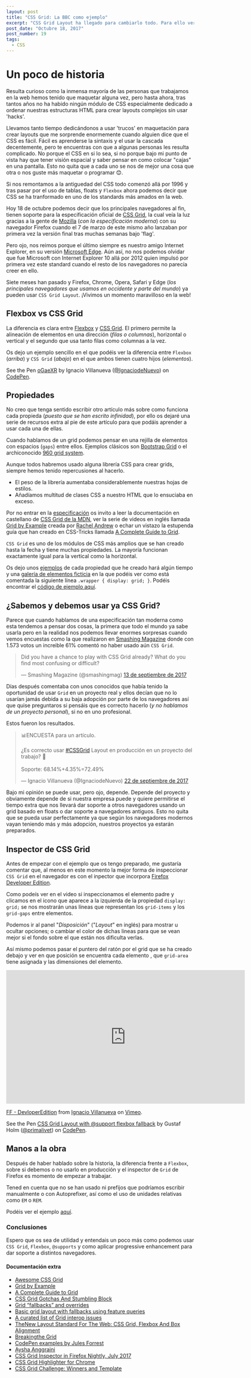 ```yaml
---
layout: post
title: "CSS Grid: La BBC como ejemplo"
excerpt: "CSS Grid Layout ha llegado para cambiarlo todo. Para ello veremos un ejemplo real con fallbacks para navegadores antiguos."
post_date: "Octubre 18, 2017"
post_number: 19
tags:
  - CSS
---
```


# Un poco de historia

Resulta curioso como la inmensa mayoría de las personas que trabajamos en la web hemos tenido que maquetar alguna vez, pero hasta ahora, tras tantos años no ha habido ningún módulo de CSS especialmente dedicado a ordenar nuestras estructuras HTML para crear layouts complejos sin usar 'hacks'.

Llevamos tanto tiempo dedicándonos a usar 'trucos' en maquetación para crear layouts que me sorprende enormemente cuando alguien dice que el CSS es fácil. Fácil es aprenderse la sintaxis y el usar la cascada decentemente, pero te encuentras con que a algunas personas les resulta complicado. No porque el CSS en si lo sea, si no porque bajo mi punto de vista hay que tener visión espacial y saber pensar en como colocar "cajas" en una pantalla. Esto no quita que a cada uno se nos de mejor una cosa que otra o nos guste más maquetar o programar 😊.

Si nos remontamos a la antiguedad del CSS todo comenzó allá por 1996 y tras pasar por el uso de tablas, floats y `Flexbox` ahora podemos decir que CSS se ha tranformado en uno de los standards más amados en la web.

Hoy 18 de octubre podemos decir que los principales navegadores al fin, tienen soporte para la especificación oficial de [CSS Grid](http://caniuse.com/#feat=css-grid), la cual veía la luz gracias a la gente de [Mozilla](https://www.mozilla.org) (_con la especificación moderna_) con su navegador Firefox cuando el 7 de marzo de este mismo año lanzaban por primera vez la versión final tras muchas semanas bajo 'flag'.

Pero ojo, nos reimos porque el último siempre es nuestro amigo Internet Explorer, en su versión [Microsoft Edge](https://www.microsoft.com/es-es/windows/microsoft-edge). Aún así, no nos podemos olvidar que fue Microsoft con Internet Explorer 10 allá por 2012 quien impulsó por primera vez este standard cuando el resto de los navegadores no parecía creer en ello.

Siete meses han pasado y Firefox, Chrome, Opera, Safari y Edge (_los principales navegadores que usamos en occidente y parte del mundo_) ya pueden usar `CSS Grid Layout`. ¡Vivimos un momento maravilloso en la web!

## Flexbox vs CSS Grid

La diferencia es clara entre [Flexbox](https://css-tricks.com/snippets/css/a-guide-to-flexbox/) y [CSS Grid](https://css-tricks.com/snippets/css/complete-guide-grid/). El primero permite la alineación de elementos en una dirección (_filas o columnas_), horizontal o vertical y el segundo que usa tanto filas como columnas a la vez.

Os dejo un ejemplo sencillo en el que podéis ver la diferencia entre `Flexbox` (_arriba_) y `CSS Grid` (_abajo_) en el que ambos tienen cuatro hijos (_elementos_).

<p data-height="265" data-theme-id="0" data-slug-hash="oGaeXR" data-default-tab="html,result" data-user="IgnaciodeNuevo" data-embed-version="2" data-pen-title="oGaeXR" data-preview="true" class="">See the Pen <a href="https://codepen.io/IgnaciodeNuevo/pen/oGaeXR/">oGaeXR</a> by Ignacio Villanueva (<a href="https://codepen.io/IgnaciodeNuevo">@IgnaciodeNuevo</a>) on <a href="https://codepen.io">CodePen</a>.</p>
<script async src="https://production-assets.codepen.io/assets/embed/ei.js"></script>

## Propiedades

No creo que tenga sentido escribir otro artículo más sobre como funciona cada propieda (_puesto que se han escrito infinidad_), por ello os dejaré una serie de recursos extra al pie de este artículo para que podáis aprender a usar cada una de ellas.

Cuando hablamos de un grid podemos pensar en una rejilla de elementos con espacios (`gaps`) entre ellos. Ejemplos clásicos son [Bootstrap Grid](https://getbootstrap.com/docs/3.3/css/#grid-intro) o el archiconocido [960 grid system](https://github.com/nathansmith/960-Grid-System).

Aunque todos habremos usado alguna librería CSS para crear grids, siempre hemos tenido repercusiones al hacerlo.

- El peso de la librería aumentaba considerablemente nuestras hojas de estilos.
- Añadíamos multitud de clases CSS a nuestro HTML que lo ensuciaba en exceso.

Por no entrar en la [especificación](https://www.w3.org/TR/css-grid-1/) os invito a leer la documentación en castellano de [CSS Grid de la MDN](https://developer.mozilla.org/es/docs/Web/CSS/CSS_Grid_Layout), ver la serie de videos en inglés llamada [Grid by Example](https://gridbyexample.com/) creada por [Rachel Andrew](https://twitter.com/rachelandrew) o echar un vistazo la estupenda guía que han creado en CSS-Tricks llamada [A Complete Guide to Grid](https://css-tricks.com/snippets/css/complete-guide-grid/).

`CSS Grid` es uno de los módulos de CSS más amplios que se han creado hasta la fecha y tiene muchas propiedades. La mayoría funcionan exactamente igual para la vertical como la horizontal.

Os dejo unos [ejemplos](https://codepen.io/collection/DYpVoJ/) de cada propiedad que he creado hará algún tiempo y una [galería de elementos ficticia](http://ignaciodenuevo.com/examples/css-grid-en-un-proyecto-real.html) en la que podéis ver como está comentada la siguiente línea `.wrapper { display: grid; }`. Podéis encontrar el [código de ejemplo aquí](https://raw.githubusercontent.com/IgnaciodeNuevo/IgnaciodeNuevo.github.io/master/examples/css-grid-en-un-proyecto-real.html).

## ¿Sabemos y debemos usar ya CSS Grid?

Parece que cuando hablamos de una especificación tan moderna como esta tendemos a pensar dos cosas, la primera que todo el mundo ya sabe usarla pero en la realidad nos podemos llevar enormes sorpresas cuando vemos encuestas como la que realizaron en [Smashing Magazine](https://www.smashingmagazine.com/) donde con 1.573 votos un increible 61% comentó no haber usado aún `CSS Grid`.

<blockquote class="" data-lang="es"><p lang="en" dir="ltr">Did you have a chance to play with CSS Grid already? What do you find most confusing or difficult?</p>&mdash; Smashing Magazine (@smashingmag) <a href="https://twitter.com/smashingmag/status/907936156368752640?ref_src=twsrc%5Etfw">13 de septiembre de 2017</a></blockquote>
<script async src="//platform.twitter.com/widgets.js" charset="utf-8"></script>

Días después comentaba con unos conocidos que había tenido la oportunidad de usar `Grid` en un proyecto real y ellos decían que no lo usarían jamás debida a su baja adopción por parte de los navegadores así que quise preguntaros si pensáis que es correcto hacerlo (_y no hablamos de un proyecto personal_), si no en uno profesional.

Estos fueron los resultados.

<blockquote class="" data-lang="es"><p lang="es" dir="ltr">📊ENCUESTA para un artículo.<br><br>¿Es correcto usar <a href="https://twitter.com/hashtag/CSSGrid?src=hash&amp;ref_src=twsrc%5Etfw">#CSSGrid</a> Layout en producción en un proyecto del trabajo? 🤔<br><br>Soporte: 68.14%+4.35%=72.49%</p>&mdash; Ignacio Villanueva (@IgnaciodeNuevo) <a href="https://twitter.com/IgnaciodeNuevo/status/911166331399131136?ref_src=twsrc%5Etfw">22 de septiembre de 2017</a></blockquote>
<script async src="//platform.twitter.com/widgets.js" charset="utf-8"></script>

Bajo mi opinión se puede usar, pero ojo, depende. Depende del proyecto y obviamente depende de si nuestra empresa puede y quiere permitirse el tiempo extra que nos llevará dar soporte a otros navegadores usando un grid basado en floats o dar soporte a navegadores antiguos. Esto no quita que se pueda usar perfectamente ya que según los navegadores modernos vayan teniendo más y más adopción, nuestros proyectos ya estarán preparados.

## Inspector de CSS Grid

Antes de empezar con el ejemplo que os tengo preparado, me gustaría comentar que, al menos en este momento la mejor forma de inspeccionar `CSS Grid` en el navegador es con el inpector que incorpora [Firefox Developer Edition](https://www.mozilla.org/es-ES/firefox/developer/).

Como podeís ver en el video si inspeccionamos el elemento padre y clicamos en el icono que aparece a la izquierda de la propiedad `display: grid;` se nos mostrarán unas líneas que representan los `grid-items` y los `grid-gaps` entre elementos.

Podemos ir al panel "_Disposición_" ("_Layout_" en inglés) para mostrar u ocultar opciones; o cambiar el color de dichas lineas para que se vean mejor si el fondo sobre el que están nos dificulta verlas.

Así mismo podemos pasar el puntero del ratón por el grid que se ha creado debajo y ver en que posición se encuentra cada elemento , que `grid-area` tiene asignada y las dimensiones del elemento.

<iframe src="https://player.vimeo.com/video/238628559" width="640" height="358" frameborder="0" webkitallowfullscreen mozallowfullscreen allowfullscreen></iframe>
<p><a href="https://vimeo.com/238628559">FF - DevloperEdition</a> from <a href="https://vimeo.com/ignaciodenuevo">Ignacio Villanueva</a> on <a href="https://vimeo.com">Vimeo</a>.</p>

<p data-height="265" data-theme-id="0" data-slug-hash="ryjKmV" data-default-tab="css,result" data-user="primalivet" data-embed-version="2" data-pen-title="CSS Grid Layout with @support flexbox fallback" data-preview="true" class="codepen">See the Pen <a href="https://codepen.io/primalivet/pen/ryjKmV/">CSS Grid Layout with @support flexbox fallback</a> by Gustaf Holm (<a href="https://codepen.io/primalivet">@primalivet</a>) on <a href="https://codepen.io">CodePen</a>.</p>
<script async src="https://production-assets.codepen.io/assets/embed/ei.js"></script>

## Manos a la obra

Después de haber hablado sobre la historia, la diferencia frente a `Flexbox`, sobre si debemos o no usarlo en producción y el inspector de `Grid` de Firefox es momento de empezar a trabajar.

Tened en cuenta que no se han usado ni prefijos que podríamos escribir manualmente o con Autoprefixer, así como el uso de unidades relativas como `EM` o `REM`.

Podéis ver el ejemplo [aquí](http://ignaciodenuevo.com/examples/bbc).

### Conclusiones

Espero que os sea de utilidad y entendais un poco más como podemos usar `CSS Grid`, `Flexbox`, `@supports` y como aplicar progressive enhancement para dar soporte a distintos navegadores.

<div>
    <h4>Documentación extra</h4>
    <ul>
        <li><a href="https://github.com/valentinogagliardi/awesome-css-grid" target="_blank">Awesome CSS Grid</a></li>
        <li><a href="https://gridbyexample.com/" target="_blank">Grid by Example</a></li>
        <li><a href="https://css-tricks.com/snippets/css/complete-guide-grid/" target="_blank">A Complete Guide to Grid</a></li>
        <li><a href="https://www.smashingmagazine.com/2017/09/css-grid-gotchas-stumbling-blocks/" target="_blank">CSS Grid Gotchas And Stumbling Block</a></li>
        <li><a href="https://rachelandrew.co.uk/css/cheatsheets/grid-fallbacks" target="_blank">Grid “fallbacks” and overrides</a></li>
        <li><a href="https://www.chenhuijing.com/blog/basic-grid-with-fallbacks" target="_blank">Basic grid layout with fallbacks using feature queries</a></li>
        <li><a href="https://github.com/rachelandrew/gridbugs" target="_blank">A curated list of Grid interop issues</a></li>
        <li><a href="https://www.smashingmagazine.com/2016/11/css-grids-flexbox-box-alignment-new-layout-standard/" target="_blank">TheNew Layout Standard For The Web: CSS Grid, Flexbox And Box Alignment</a></li>
        <li><a href="https://daverupert.com/2017/09/breaking-the-grid/" target="_blank">Breakingthe Grid</a></li>
        <li><a href="https://codepen.io/julesforrest/" target="_blank">CodePen examples by Jules Forrest</a></li>
        <li><a href="https://codepen.io/collection/nvggZM/" target="_blank">Aysha Anggraini</a></li>
        <li><a href="https://www.youtube.com/watch?v=dU7xtnzfqxQ" target="_blank">CSS Grid Inspector in Firefox Nightly, July 2017</a></li>
        <li><a href="https://github.com/ademilter/chrome-css-grid-highlighter" target="_blank">CSS Grid Highlighter for Chrome</a></li>
        <li><a href="https://www.smashingmagazine.com/2017/10/css-grid-challenge-2017-winners/" target="_blank">CSS Grid Challenge: Winners and Template</a></li>
    </ul>
</div>
